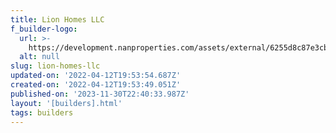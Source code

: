 ```yaml
---
title: Lion Homes LLC
f_builder-logo:
  url: >-
    https://development.nanproperties.com/assets/external/6255d8c87e3cba248ffc726b_screen20shot202022-04-1220at202.53.38%20PM.png
  alt: null
slug: lion-homes-llc
updated-on: '2022-04-12T19:53:54.687Z'
created-on: '2022-04-12T19:53:49.051Z'
published-on: '2023-11-30T22:40:33.987Z'
layout: '[builders].html'
tags: builders
---
```



